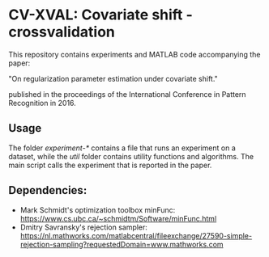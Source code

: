 # CV-XVAL: Covariate shift - crossvalidation

This repository contains experiments and MATLAB code accompanying the paper:

"On regularization parameter estimation under covariate shift."

published in the proceedings of the International Conference in Pattern Recognition in 2016.

## Usage

The folder _experiment-*_ contains a file that runs an experiment on a dataset, while the _util_ folder contains utility functions and algorithms. The main script calls the experiment that is reported in the paper.

## Dependencies:

- Mark Schmidt's optimization toolbox minFunc: https://www.cs.ubc.ca/~schmidtm/Software/minFunc.html
- Dmitry Savransky's rejection sampler: https://nl.mathworks.com/matlabcentral/fileexchange/27590-simple-rejection-sampling?requestedDomain=www.mathworks.com





